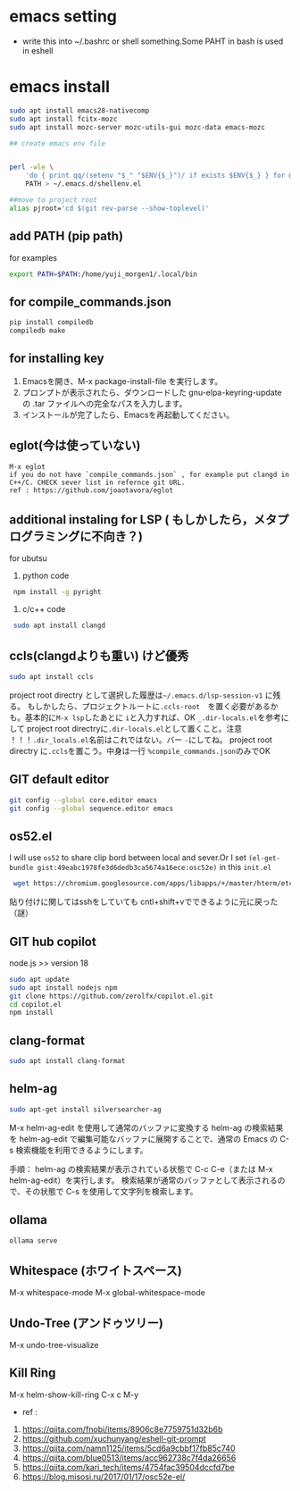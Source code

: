 # emacs setting
- write this into ~/.bashrc or shell something.Some PAHT in bash is used in eshell
# emacs install
```bash
sudo apt install emacs28-nativecomp
sudo apt install fcitx-mozc
sudo apt install mozc-server mozc-utils-gui mozc-data emacs-mozc
```

```bash
## create emacs env file


perl -wle \
    'do { print qq/(setenv "$_" "$ENV{$_}")/ if exists $ENV{$_} } for @ARGV' \
    PATH > ~/.emacs.d/shellenv.el
```
```bash
##move to project root
alias pjroot='cd $(git rev-parse --show-toplevel)'
```


## add PATH (pip path)
for examples
```bash
export PATH=$PATH:/home/yuji_morgen1/.local/bin
```

## for compile_commands.json
```bash
pip install compiledb
compiledb make

```

## for installing key

1. Emacsを開き、M-x package-install-file を実行します。
1. プロンプトが表示されたら、ダウンロードした gnu-elpa-keyring-update の .tar ファイルへの完全なパスを入力します。
1. インストールが完了したら、Emacsを再起動してください。

## eglot(今は使っていない)

```
M-x eglot
if you do not have `compile_commands.json` , for example put clangd in C++/C. CHECK sever list in refernce git URL. 
ref : https://github.com/joaotavora/eglot
```      

## additional instaling for LSP ( もしかしたら，メタプログラミングに不向き？)

for ubutsu
 1. python code
```bash
 npm install -g pyright

```
 1. c/c++ code 
```bash
 sudo apt install clangd
```

## ccls(clangdよりも重い) けど優秀

```bash
sudo apt install ccls

```
project root directry として選択した履歴は`~/.emacs.d/lsp-session-v1` に残る。 もしかしたら、プロジェクトルートに`.ccls-root`　を置く必要があるかも。基本的に`M-x lsp`したあとに `i`と入力すれば、OK 
`_.dir-locals.el`を参考にして project root directryに`.dir-locals.el`として置くこと。注意 ！！！`.dir_locals.el`名前はこれではない。バー `-`にしてね。
project root directry に`.ccls`を置こう。中身は一行  `%compile_commands.json`のみでOK
## GIT default editor

```bash
git config --global core.editor emacs
git config --global sequence.editor emacs
```



## os52.el
I will use `os52` to share clip bord between local and sever.Or I set `(el-get-bundle gist:49eabc1978fe3d6dedb3ca5674a16ece:osc52e)` in this `init.el`

```bash
 wget https://chromium.googlesource.com/apps/libapps/+/master/hterm/etc/osc52.el -O ~/.emacs.d/osc52.el

```
貼り付けに関してはsshをしていても cntl+shift+vでできるように元に戻った（謎）


## GIT hub copilot
node.js >> version 18
```bash
sudo apt update
sudo apt install nodejs npm
git clone https://github.com/zerolfx/copilot.el.git
cd copilot.el
npm install
```

## clang-format
```bash
sudo apt install clang-format
```
## helm-ag
```bash
sudo apt-get install silversearcher-ag
```
M-x helm-ag-edit を使用して通常のバッファに変換する helm-ag の検索結果を helm-ag-edit で編集可能なバッファに展開することで、通常の Emacs の C-s 検索機能を利用できるようにします。

手順：
helm-ag の検索結果が表示されている状態で C-c C-e（または M-x helm-ag-edit）を実行します。
検索結果が通常のバッファとして表示されるので、その状態で C-s を使用して文字列を検索します。


## ollama
```bash
ollama serve
```
## Whitespace (ホワイトスペース)
M-x whitespace-mode 
M-x global-whitespace-mode

## Undo-Tree (アンドゥツリー)
M-x undo-tree-visualize

## Kill Ring
M-x helm-show-kill-ring
C-x c M-y

- ref : 
1. https://qiita.com/fnobi/items/8906c8e7759751d32b6b
1. https://github.com/xuchunyang/eshell-git-prompt
1. https://qiita.com/namn1125/items/5cd6a9cbbf17fb85c740
1. https://qiita.com/blue0513/items/acc962738c7f4da26656
1. https://qiita.com/kari_tech/items/4754fac39504dccfd7be
1. https://blog.misosi.ru/2017/01/17/osc52e-el/
